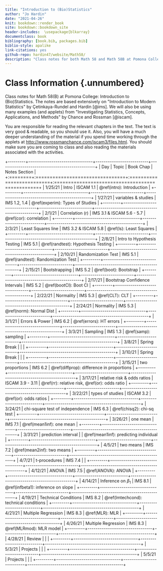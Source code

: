 ```yaml
---
title: "Introduction to (Bio)Statistics"
author: "Jo Hardin"
date: "2021-04-26"
knit: bookdown::render_book
site: bookdown::bookdown_site
header-includes:  \usepackage{blkarray}
documentclass: book
bibliography: [book.bib, packages.bib]
biblio-style: apalike
link-citations: yes
github-repo: hardin47/website/Math58/
description: "Class notes for both Math 58 and Math 58B at Pomona College: Introduction to Statistics and Introduction to Biostatistics.  The notes are based extensively on Introduction to Modern Statistics by Çetinkaya-Rundel and Hardin Investigating Statistical Concepts, Applications, and Methods by Chance and Rossman."
---
```


# Class Information {.unnumbered}

Class notes for Math 58(B) at Pomona College: Introduction to (Bio)Statistics. The notes are based extensively on "Introduction to Modern Statistics" by Çetinkaya-Rundel and Hardin [@ims]. We will also be using many examples (and applets) from "Investigating Statistics, Concepts, Applications, and Methods" by Chance and Rossman [@iscam].

You are responsible for reading the relevant chapters in the text. The text is very good & readable, so you should use it. Also, you will have a much deeper understanding of the material if you spend time working through the applets at <http://www.rossmanchance.com/iscam3/files.html>. You should make sure you are coming to class and also reading the materials associated with the activities.









+---------+---------------------------------+---------------------------+-------------------------------------------------+
| Day     | Topic                           | Book Chap                 | Notes Section                                   |
+:========+:================================+:==========================+:================================================+
| 1/25/21 | Intro                           | ISCAM 1.1                 | \@ref(intro): Introduction                      |
+---------+---------------------------------+---------------------------+-------------------------------------------------+
| 1/27/21 | variables & studies             | IMS 1.2, 1.4              | \@ref(experim): Types of Studies                |
+---------+---------------------------------+---------------------------+-------------------------------------------------+
| 2/1/21  | Correlation (r)                 | IMS 3.1 & ISCAM 5.6 - 5.7 | \@ref(cor): correlation                         |
+---------+---------------------------------+---------------------------+-------------------------------------------------+
| 2/3/21  | Least Squares line              | IMS 3.2 & ISCAM 5.8       | \@ref(ls): Least Squares                        |
+---------+---------------------------------+---------------------------+-------------------------------------------------+
| 2/8/21  | Intro to Hypothesis Testing     | IMS 5.1                   | \@ref(randtest): Hypothesis Testing             |
+---------+---------------------------------+---------------------------+-------------------------------------------------+
| 2/10/21 | Randomization Test              | IMS 5.1                   | \@ref(randtest): Randomization Test             |
+---------+---------------------------------+---------------------------+-------------------------------------------------+
| 2/15/21 | Bootstrapping                   | IMS 5.2                   | \@ref(boot): Bootstrap                          |
+---------+---------------------------------+---------------------------+-------------------------------------------------+
| 2/17/21 | Bootstrap Confidence Intervals  | IMS 5.2                   | \@ref(bootCI): Boot CI                          |
+---------+---------------------------------+---------------------------+-------------------------------------------------+
| 2/22/21 | Normality                       | IMS 5.3                   | \@ref(CLT): CLT                                 |
+---------+---------------------------------+---------------------------+-------------------------------------------------+
| 2/24/21 | Normality                       | IMS 5.3                   | \@ref(norm): Normal Dist                        |
+---------+---------------------------------+---------------------------+-------------------------------------------------+
| 3/1/21  | Errors & Power                  | IMS 6.2                   | \@ref(errors): HT errors                        |
+---------+---------------------------------+---------------------------+-------------------------------------------------+
| 3/3/21  | Sampling                        | IMS 1.3                   | \@ref(samp): sampling                           |
+---------+---------------------------------+---------------------------+-------------------------------------------------+
| 3/8/21  | Spring Break                    |                           |                                                 |
+---------+---------------------------------+---------------------------+-------------------------------------------------+
| 3/10/21 | Spring Break                    |                           |                                                 |
+---------+---------------------------------+---------------------------+-------------------------------------------------+
| 3/15/21 | two proportions                 | IMS 6.2                   | \@ref(diffprop): difference in proportions      |
+---------+---------------------------------+---------------------------+-------------------------------------------------+
| 3/17/21 | relative risk & odds ratios     | ISCAM 3.9 - 3.11          | \@ref(rr): relative risk, \@ref(or): odds ratio |
+---------+---------------------------------+---------------------------+-------------------------------------------------+
| 3/22/21 | types of studies                | ISCAM 3.2                 | \@ref(or): odds ratios                          |
+---------+---------------------------------+---------------------------+-------------------------------------------------+
| 3/24/21 | chi-square test of independence | IMS 6.3                   | \@ref(chisq2): chi-sq test                      |
+---------+---------------------------------+---------------------------+-------------------------------------------------+
| 3/26/21 | one mean                        | IMS 7.1                   | \@ref(mean1inf): one mean                       |
+---------+---------------------------------+---------------------------+-------------------------------------------------+
| 3/31/21 | prediction interval             |                           | \@ref(mean1inf): predicting individual          |
+---------+---------------------------------+---------------------------+-------------------------------------------------+
| 4/5/21  | two means                       | IMS 7.2                   | \@ref(mean2inf): two means                      |
+---------+---------------------------------+---------------------------+-------------------------------------------------+
| 4/7/21  | t-procedures                    | IMS 7.4                   |                                                 |
+---------+---------------------------------+---------------------------+-------------------------------------------------+
| 4/12/21 | ANOVA                           | IMS 7.5                   | \@ref(ANOVA): ANOVA                             |
+---------+---------------------------------+---------------------------+-------------------------------------------------+
| 4/14/21 | Inference on $\beta_1$          | IMS 8.1                   | \@ref(infbeta1): inference on slope             |
+---------+---------------------------------+---------------------------+-------------------------------------------------+
| 4/19/21 | Technical Conditions            | IMS 8.2                   | \@ref(lmtechcond): technical conditions         |
+---------+---------------------------------+---------------------------+-------------------------------------------------+
| 4/21/21 | Multiple Regression             | IMS 8.3                   | \@ref(MLR): MLR                                 |
+---------+---------------------------------+---------------------------+-------------------------------------------------+
| 4/26/21 | Multiple Regression             | IMS 8.3                   | \@ref(MLRmod): MLR model                        |
+---------+---------------------------------+---------------------------+-------------------------------------------------+
| 4/28/21 | Review                          |                           |                                                 |
+---------+---------------------------------+---------------------------+-------------------------------------------------+
| 5/3/21  | Projects                        |                           |                                                 |
+---------+---------------------------------+---------------------------+-------------------------------------------------+
| 5/5/21  | Projects                        |                           |                                                 |
+---------+---------------------------------+---------------------------+-------------------------------------------------+
